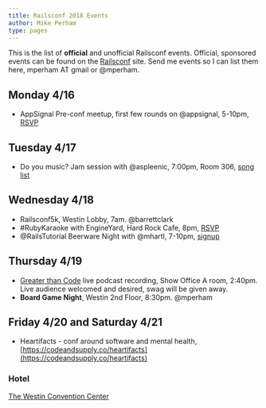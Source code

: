 ```yaml
---
title: Railsconf 2018 Events
author: Mike Perham
type: pages
---
```


This is the list of **official** and unofficial Railsconf events.  Official,
sponsored events can be found on the [Railsconf](http://railsconf.com/) site.
Send me events so I can list them here, mperham AT gmail or @mperham.

## Monday 4/16

* AppSignal Pre-conf meetup, first few rounds on @appsignal, 5-10pm, [RSVP](https://www.eventbrite.com/e/pre-railsconf-meetup-tickets-45111838724)

## Tuesday 4/17

* Do you music?  Jam session with @aspleenic, 7:00pm, Room 306, [song
list](http://github.com/aspleenic/railsconf-2011-musicjam)

## Wednesday 4/18

* Railsconf5k, Westin Lobby, 7am. @barrettclark
* #RubyKaraoke with EngineYard, Hard Rock Cafe, 8pm, [RSVP](https://www.engineyard.com/railskaraoke)
* @RailsTutorial Beerware Night with @mhartl, 7-10pm, [signup](https://www.eventbrite.com/e/7th-semi-annual-rails-tutorial-beerware-night-tickets-45036732078)

## Thursday 4/19

* [Greater than Code](https://www.greaterthancode.com/) live podcast recording, Show Office A room, 2:40pm.
  Live audience welcomed and desired, swag will be given away.
* **Board Game Night**, Westin 2nd Floor, 8:30pm. @mperham

## Friday 4/20 and Saturday 4/21

* Heartifacts - conf around software and mental health, [https://codeandsupply.co/heartifacts](https://codeandsupply.co/heartifacts)


### Hotel

[The Westin Convention Center](http://www.westinpittsburgh.com/)
